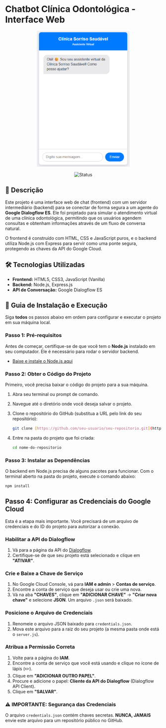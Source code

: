 # Chatbot Clínica Odontológica - Interface Web

<div align="center">
  <img src="./chat bot.png" alt="CLINICA" width="300"/>

  ![Status](https://img.shields.io/badge/status-em%20desenvolvimento-yellow)

  </div>

## 📝 Descrição

Este projeto é uma interface web de chat (frontend) com um servidor intermediário (backend) para se conectar de forma segura a um agente do **Google Dialogflow ES**. Ele foi projetado para simular o atendimento virtual de uma clínica odontológica, permitindo que os usuários agendem consultas e obtenham informações através de um fluxo de conversa natural.

O frontend é construído com HTML, CSS e JavaScript puros, e o backend utiliza Node.js com Express para servir como uma ponte segura, protegendo as chaves da API do Google Cloud.

## 🛠️ Tecnologias Utilizadas

- **Frontend:** HTML5, CSS3, JavaScript (Vanilla)
- **Backend:** Node.js, Express.js
- **API de Conversação:** Google Dialogflow ES

## 🚀 Guia de Instalação e Execução

Siga **todos** os passos abaixo em ordem para configurar e executar o projeto em sua máquina local.

### Passo 1: Pré-requisitos

Antes de começar, certifique-se de que você tem o **Node.js** instalado em seu computador. Ele é necessário para rodar o servidor backend.

- [Baixe e instale o Node.js aqui](https://nodejs.org/)

### Passo 2: Obter o Código do Projeto

Primeiro, você precisa baixar o código do projeto para a sua máquina.

1.  Abra seu terminal ou prompt de comando.
2.  Navegue até o diretório onde você deseja salvar o projeto.
3.  Clone o repositório do GitHub (substitua a URL pelo link do seu repositório):

    ```bash
    git clone [https://github.com/seu-usuario/seu-repositorio.git](https://github.com/seu-usuario/seu-repositorio.git)
    ```

4.  Entre na pasta do projeto que foi criada:
    ```bash
    cd nome-do-repositorio
    ```

### Passo 3: Instalar as Dependências

O backend em Node.js precisa de alguns pacotes para funcionar. Com o terminal aberto na pasta do projeto, execute o comando abaixo:

```bash
npm install
```
## Passo 4: Configurar as Credenciais do Google Cloud

Esta é a etapa mais importante. Você precisará de um arquivo de credenciais e do ID do projeto para autorizar a conexão.

### Habilitar a API do Dialogflow

1. Vá para a página da API do [Dialogflow](https://console.cloud.google.com/).
2. Certifique-se de que seu projeto está selecionado e clique em **"ATIVAR"**.

### Crie e Baixe a Chave de Serviço

1. No Google Cloud Console, vá para **IAM e admin** > **Contas de serviço**.
2. Encontre a conta de serviço que deseja usar ou crie uma nova.
3. Vá na aba **"CHAVES"**, clique em **"ADICIONAR CHAVE"** -> **"Criar nova chave"** e selecione **JSON**. Um arquivo `.json` será baixado.

### Posicione o Arquivo de Credenciais

1. Renomeie o arquivo JSON baixado para `credentials.json`.
2. Mova este arquivo para a raiz do seu projeto (a mesma pasta onde está o `server.js`).

### Atribua a Permissão Correta

1. Volte para a página do **IAM**.
2. Encontre a conta de serviço que você está usando e clique no ícone de lápis (✏️).
3. Clique em **"ADICIONAR OUTRO PAPEL"**.
4. Procure e adicione o papel: **Cliente da API do Dialogflow** (Dialogflow API Client).
5. Clique em **"SALVAR"**.

### ⚠️ IMPORTANTE: Segurança das Credenciais

O arquivo `credentials.json` contém chaves secretas. **NUNCA, JAMAIS** envie este arquivo para um repositório público no GitHub.







